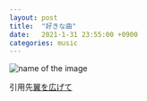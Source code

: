 ```yaml
---
layout: post
title:  "好きな曲"
date:   2021-1-31 23:55:00 +0900
categories: music
---
```



![name of the image](https://se8move.github.io/blog/img/131.jpg)

引用先[翼を広げて](https://www.youtube.com/watch?v=mtk9R-gSZ0Y)



